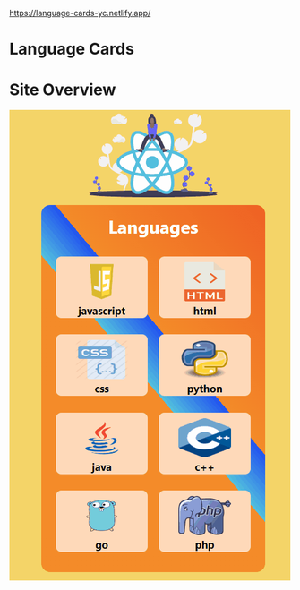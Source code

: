https://language-cards-yc.netlify.app/

# Language Cards

# Site Overview
![](https://github.com/yusufcls/04-Language-Cards/blob/master/Language_Cards_YC.gif)